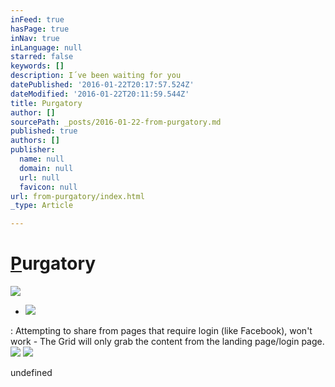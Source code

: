 ```yaml
---
inFeed: true
hasPage: true
inNav: true
inLanguage: null
starred: false
keywords: []
description: I´ve been waiting for you
datePublished: '2016-01-22T20:17:57.524Z'
dateModified: '2016-01-22T20:11:59.544Z'
title: Purgatory
author: []
sourcePath: _posts/2016-01-22-from-purgatory.md
published: true
authors: []
publisher:
  name: null
  domain: null
  url: null
  favicon: null
url: from-purgatory/index.html
_type: Article

---
```

# [P][0]urgatory
![](https://s3-us-west-2.amazonaws.com/the-grid-img/p/63438500562d923d98c4f50876197f7009f88a04.jpg)

* ![](https://the-grid-user-content.s3-us-west-2.amazonaws.com/5a49bead-3dbd-4bfe-9255-3afffe79ad42.jpg)

: Attempting to share from pages that require login (like Facebook), won't work - The Grid will only grab the content from the landing page/login page.
![](https://the-grid-user-content.s3-us-west-2.amazonaws.com/ea73d499-2c8c-4f40-8ed8-162f83f35cb6.jpg)
![](https://the-grid-user-content.s3-us-west-2.amazonaws.com/21dbaa06-f765-4d5a-a681-586fe7456328.jpg)

undefined

[0]: null